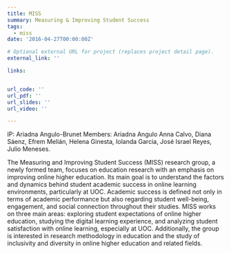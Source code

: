 ```yaml
---
title: MISS
summary: Measuring & Improving Student Success
tags:
  - miss
date: '2016-04-27T00:00:00Z'

# Optional external URL for project (replaces project detail page).
external_link: ''

links:


url_code: ''
url_pdf: ''
url_slides: ''
url_video: ''

---
```


IP: Ariadna Angulo-Brunet
Members: Ariadna Angulo Anna Calvo, Diana Sáenz, Efrem Melián, Helena Ginesta, Iolanda Garcia, José Israel Reyes, Julio Meneses. 

The Measuring and Improving Student Success (MISS) research group, a newly formed team, focuses on education research with an emphasis on improving online higher education. Its main goal is to understand the factors and dynamics behind student academic success in online learning environments, particularly at UOC. Academic success is defined not only in terms of academic performance but also regarding student well-being, engagement, and social connection throughout their studies. MISS works on three main areas: exploring student expectations of online higher education, studying the digital learning experience, and analyzing student satisfaction with online learning, especially at UOC. Additionally, the group is interested in research methodology in education and the study of inclusivity and diversity in online higher education and related fields.


